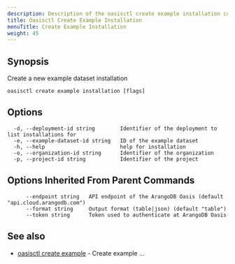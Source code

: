 ```yaml
---
description: Description of the oasisctl create example installation command
title: Oasisctl Create Example Installation
menuTitle: Create Example Installation
weight: 45
---
```

## Synopsis
Create a new example dataset installation

```
oasisctl create example installation [flags]
```

## Options
```
  -d, --deployment-id string        Identifier of the deployment to list installations for
  -e, --example-dataset-id string   ID of the example dataset
  -h, --help                        help for installation
  -o, --organization-id string      Identifier of the organization
  -p, --project-id string           Identifier of the project
```

## Options Inherited From Parent Commands
```
      --endpoint string   API endpoint of the ArangoDB Oasis (default "api.cloud.arangodb.com")
      --format string     Output format (table|json) (default "table")
      --token string      Token used to authenticate at ArangoDB Oasis
```

## See also
* [oasisctl create example](create-example.md)	 - Create example ...

